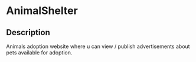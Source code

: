 # AnimalShelter

## Description

Animals adoption website where u can view / publish advertisements about pets available for adoption.
